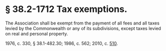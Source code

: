 # § 38.2-1712 Tax exemptions.

<p>The Association shall be exempt from the payment of all fees and all taxes levied by the Commonwealth or any of its subdivisions, except taxes levied on real and personal property.</p><p>1976, c. 330, § 38.1-482.30; 1986, c. 562; 2010, c. <a href='http://lis.virginia.gov/cgi-bin/legp604.exe?101+ful+CHAP0510'>510</a>.</p>